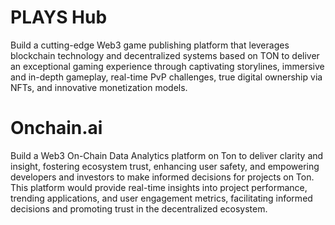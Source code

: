 # PLAYS Hub
Build a cutting-edge Web3 game publishing platform that leverages blockchain technology and decentralized systems based on TON to deliver an exceptional gaming experience through captivating storylines, immersive and in-depth gameplay, real-time PvP challenges, true digital ownership via NFTs, and innovative monetization models.

# Onchain.ai
Build a Web3 On-Chain Data Analytics platform on Ton to deliver clarity and insight, fostering ecosystem trust, enhancing user safety, and empowering developers and investors to make informed decisions for projects on Ton. This platform would provide real-time insights into project performance, trending applications, and user engagement metrics, facilitating informed decisions and promoting trust in the decentralized ecosystem.
